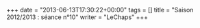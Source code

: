 +++
date = "2013-06-13T17:30:22+00:00"
tags = []
title = "Saison 2012/2013 : séance n°10"
writer = "LeChaps"
+++

<i class="fa fa-plus-circle"></i>